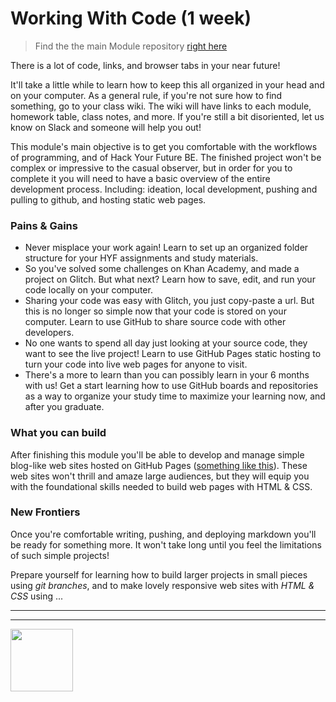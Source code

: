 # Working With Code (1 week)

> Find the the main Module repository [right here](https://github.com/HackYourFutureBelgium/working-with-code/)

There is a lot of code, links, and browser tabs in your near future!

It'll take a little while to learn how to keep this all organized in your head and on your computer.  As a general rule, if you're not sure how to find something, go to your class wiki.  The wiki will have links to each module, homework table, class notes, and more.  If you're still a bit disoriented, let us know on Slack and someone will help you out!

This module's main objective is to get you comfortable with the workflows of programming, and of Hack Your Future BE.  The finished project won't be complex or impressive to the casual observer, but in order for you to complete it you will need to have a basic overview of the entire development process.  Including: ideation, local development, pushing and pulling to github, and hosting static web pages.

### Pains & Gains

* Never misplace your work again! Learn to set up an organized folder structure for your HYF assignments and study materials.
* So you've solved some challenges on Khan Academy, and made a project on Glitch.  But what next?  Learn how to save, edit, and run your code locally on your computer.
* Sharing your code was easy with Glitch, you just copy-paste a url.  But this is no longer so simple now that your code is stored on your computer.  Learn to use GitHub to share source code with other developers.
* No one wants to spend all day just looking at your source code, they want to see the live project! Learn to use GitHub Pages static hosting to turn your code into live web pages for anyone to visit.
* There's a more to learn than you can possibly learn in your 6 months with us!  Get a start learning how to use GitHub boards and repositories as a way to organize your study time to maximize your learning now, and after you graduate.

### What you can build

After finishing this module you'll be able to develop and manage simple blog-like web sites hosted on GitHub Pages ([something like this](https://hackyourfuture.be/homework-submission)).  These web sites won't thrill and amaze large audiences, but they will equip you with the foundational skills needed to build web pages with HTML & CSS.

### New Frontiers

Once you're comfortable writing, pushing, and deploying markdown you'll be ready for something more.  It won't take long until you feel the limitations of such simple projects!

Prepare yourself for learning how to build larger projects in small pieces using _git branches_, and to make lovely responsive web sites with _HTML & CSS_ using ...

<hr>
<hr>
<a href="https://hackyourfuture.be" target="_blank"><img
    src="https://user-images.githubusercontent.com/18554853/63941625-4c7c3d00-ca6c-11e9-9a76-8d5e3632fe70.jpg"
    width="100" height="100"></a>
